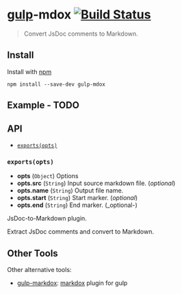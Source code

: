 # [gulp](https://github.com/gulpjs/gulp)-mdox [![Build Status](https://secure.travis-ci.org/FormidableLabs/gulp-mdox.png?branch=master)](http://travis-ci.org/FormidableLabs/gulp-mdox)

> Convert JsDoc comments to Markdown.

## Install

Install with [npm](https://npmjs.org/package/gulp-mdox)

```
npm install --save-dev gulp-mdox
```

## Example - TODO

## API

* [`exports(opts)`](#exports-opts-)

### `exports(opts)`
* **opts** (`Object`) Options
* **opts.src** (`String`) Input source markdown file. (_optional_)
* **opts.name** (`String`) Output file name.
* **opts.start** (`String`) Start marker. (_optional_)
* **opts.end** (`String`) End marker. (_optional-)

JsDoc-to-Markdown plugin.

Extract JsDoc comments and convert to Markdown.

## Other Tools

Other alternative tools:

* [gulp-markdox](https://github.com/gberger/gulp-markdox):
  [markdox](https://github.com/cbou/markdox) plugin for gulp
